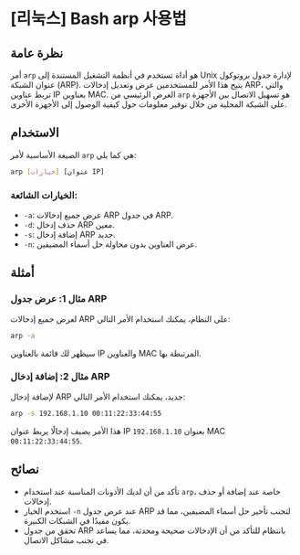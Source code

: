 # [리눅스] Bash arp 사용법

## نظرة عامة
أمر `arp` هو أداة تستخدم في أنظمة التشغيل المستندة إلى Unix لإدارة جدول بروتوكول عنوان الشبكة (ARP). يتيح هذا الأمر للمستخدمين عرض وتعديل إدخالات ARP، والتي تربط عناوين IP بعناوين MAC. الغرض الرئيسي من `arp` هو تسهيل الاتصال بين الأجهزة على الشبكة المحلية من خلال توفير معلومات حول كيفية الوصول إلى الأجهزة الأخرى.

## الاستخدام
الصيغة الأساسية لأمر `arp` هي كما يلي:

```bash
arp [خيارات] [عنوان IP]
```

### الخيارات الشائعة:
- `-a`: عرض جميع إدخالات ARP في جدول ARP.
- `-d`: حذف إدخال ARP معين.
- `-s`: إضافة إدخال ARP جديد.
- `-n`: عرض العناوين بدون محاولة حل أسماء المضيفين.

## أمثلة
### مثال 1: عرض جدول ARP
لعرض جميع إدخالات ARP على النظام، يمكنك استخدام الأمر التالي:

```bash
arp -a
```

سيظهر لك قائمة بالعناوين IP والعناوين MAC المرتبطة بها.

### مثال 2: إضافة إدخال ARP
لإضافة إدخال ARP جديد، يمكنك استخدام الأمر التالي:

```bash
arp -s 192.168.1.10 00:11:22:33:44:55
```

هذا الأمر يضيف إدخالًا يربط عنوان IP `192.168.1.10` بعنوان MAC `00:11:22:33:44:55`.

## نصائح
- تأكد من أن لديك الأذونات المناسبة عند استخدام `arp`، خاصة عند إضافة أو حذف إدخالات.
- استخدم الخيار `-n` عند عرض جدول ARP لتجنب تأخير حل أسماء المضيفين، مما قد يكون مفيدًا في الشبكات الكبيرة.
- تحقق من جدول ARP بانتظام للتأكد من أن الإدخالات صحيحة ومحدثة، مما يساعد في تجنب مشاكل الاتصال.